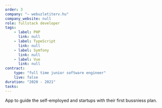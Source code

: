 ```yaml
---
order: 3
company: "— webuzletiterv.hu"
company_website: null
role: fullstack developer
tags: 
    - label: PHP
      link: null
    - label: TypeScript
      link: null
    - label: Symfony
      link: null
    - label: Vue
      link: null
contract:
    type: "full time junior software engineer"
    live: false
duration: "2020 - 2021"
tasks:
---
```

App to guide the self-employed and startups with their first bussniess plan.